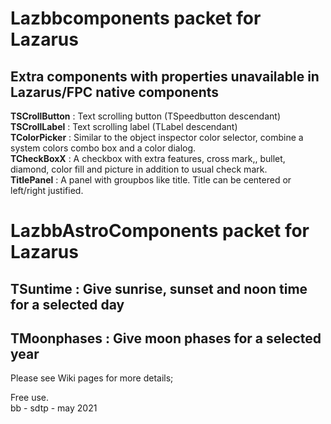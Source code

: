 # Lazbbcomponents packet for Lazarus

## Extra components with properties unavailable in Lazarus/FPC native components

__TSCrollButton__ : Text scrolling button (TSpeedbutton descendant)<br>
__TSCrollLabel__ : Text scrolling label (TLabel descendant)<br>
__TColorPicker__ : Similar to the object inspector color selector, combine a system colors combo box and a color dialog.<br>
__TCheckBoxX__ : A checkbox with extra features, cross mark,, bullet, diamond, color fill and picture in addition to usual check mark.<br>
__TitlePanel__ : A panel with groupbos like title. Title can be centered or left/right justified.

# LazbbAstroComponents packet for Lazarus

## __TSuntime__ : Give sunrise, sunset and noon time for a selected day<br>
## __TMoonphases__ : Give moon phases for a selected year

Please see Wiki pages for more details;

Free use.<br>
bb - sdtp - may 2021
